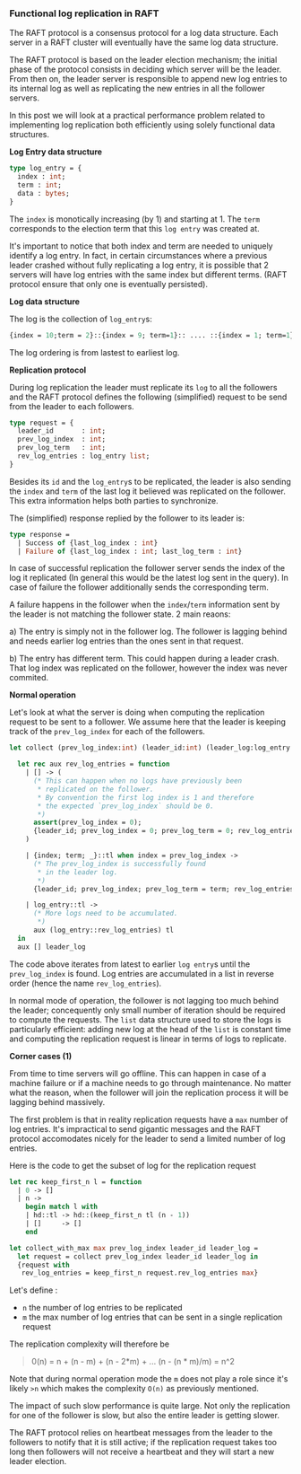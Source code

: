 ### Functional log replication in RAFT

The RAFT protocol is a consensus protocol for a log data
structure. Each server in a RAFT cluster will eventually have the same
log data structure.

The RAFT protocol is based on the leader election mechanism; the
initial phase of the protocol consists in deciding which server will
be the leader. From then on, the leader server is responsible to
append new log entries to its internal log as well as replicating the
new entries in all the follower servers.

In this post we will look at a practical performance problem related
to implementing log replication both efficiently using solely
functional data structures.

**Log Entry data structure**

```OCaml
type log_entry = {
  index : int;
  term : int;
  data : bytes;
}
```

The `index` is monotically increasing (by 1) and starting at 1.
The `term` corresponds to the election term that this `log entry` was
created at.

It's important to notice that both index and term are needed to
uniquely identify a log entry. In fact, in certain circumstances where
a previous leader crashed without fully replicating a log entry, it is
possible that 2 servers will have log entries with the same index but
different terms. (RAFT protocol ensure that only one is eventually
persisted).

**Log data structure**

The log is the collection of `log_entry`s:

```OCaml
{index = 10;term = 2}::{index = 9; term=1}:: .... ::{index = 1; term=1}::[]
```

The log ordering is from lastest to earliest log.

**Replication protocol**

During log replication the leader must replicate its `log` to all the
followers and the RAFT protocol defines the following (simplified)
request to be send from the leader to each followers.

```OCaml
type request = {
  leader_id       : int;
  prev_log_index  : int;
  prev_log_term   : int;
  rev_log_entries : log_entry list;
}
```

Besides its `id` and the `log_entry`s to be replicated, the leader is
also sending the `index` and `term` of the last log it believed was
replicated on the follower. This extra information helps both parties
to synchronize.

The (simplified) response replied by the follower to its leader is:

```OCaml
type response =
  | Success of {last_log_index : int}
  | Failure of {last_log_index : int; last_log_term : int}
```

In case of successful replication the follower server sends the index
of the log it replicated (In general this would be the latest log sent
in the query).  In case of failure the follower additionally sends the
corresponding term.

A failure happens in the follower when the `index`/`term` information
sent by the leader is not matching the follower state. 2 main reaons:

a) The entry is simply not in the follower log. The follower is
   lagging behind and needs earlier log entries than the ones sent in
   that request.

b) The entry has different term. This could happen during a leader
   crash. That log index was replicated on the follower, however the
   index was never commited.

**Normal operation**

Let's look at what the server is doing when computing the replication
request to be sent to a follower. We assume here that the leader is
keeping track of the `prev_log_index` for each of the followers.

```OCaml
let collect (prev_log_index:int) (leader_id:int) (leader_log:log_entry list) =

  let rec aux rev_log_entries = function
    | [] -> (
      (* This can happen when no logs have previously been
       * replicated on the follower.
       * By convention the first log index is 1 and therefore
       * the expected `prev_log_index` should be 0.
       *)
      assert(prev_log_index = 0);
      {leader_id; prev_log_index = 0; prev_log_term = 0; rev_log_entries}
    )

    | {index; term; _}::tl when index = prev_log_index ->
      (* The prev_log_index is successfully found
       * in the leader log.
       *)
      {leader_id; prev_log_index; prev_log_term = term; rev_log_entries}

    | log_entry::tl ->
      (* More logs need to be accumulated.
       *)
      aux (log_entry::rev_log_entries) tl
  in
  aux [] leader_log
```

The code above iterates from latest to earlier `log entry`s until the
`prev_log_index` is found. Log entries are accumulated in a list in
reverse order (hence the name `rev_log_entries`).

In normal mode of operation, the follower is not lagging too much
behind the leader; concequently only small number of iteration should
be required to compute the requests.  The `list` data structure used
to store the logs is particularly efficient: adding new log at the
head of the `list` is constant time and computing the replication
request is linear in terms of logs to replicate.

**Corner cases (1)**

From time to time servers will go offline. This can happen in case of
a machine failure or if a machine needs to go through maintenance. No
matter what the reason, when the follower will join the replication
process it will be lagging behind massively.

The first problem is that in reality replication requests have a `max` number of log entries. It's impractical to send
gigantic messages and the RAFT protocol accomodates nicely for the leader to send a limited number of log entries.

Here is the code to get the subset of log for the replication request

```OCaml
let rec keep_first_n l = function
  | 0 -> []
  | n ->
    begin match l with
    | hd::tl -> hd::(keep_first_n tl (n - 1))
    | []     -> []
    end

let collect_with_max max prev_log_index leader_id leader_log =
  let request = collect prev_log_index leader_id leader_log in
  {request with
   rev_log_entries = keep_first_n request.rev_log_entries max}
```

Let's define :
* `n` the number of log entries to be replicated
* `m` the max number of log entries that can be sent in a single replication request

The replication complexity will therefore be
> 0(n) = n + (n - m) + (n - 2\*m) + ... (n - (n * m)/m)
> = n^2

Note that during normal operation mode the `m` does not play a role since it's likely `>n`
which makes the complexity `O(n)` as previously mentioned.

The impact of such slow performance is quite large. Not only the replication for one of the
follower is slow, but also the entire leader is getting slower.

The RAFT protocol relies on heartbeat messages from the leader to
the followers to notify that it is still active; if the replication request
takes too long then followers will not receive a heartbeat and they
will start a new leader election.
